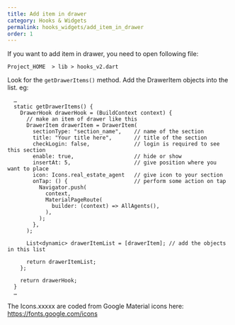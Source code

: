 ```yaml
---
title: Add item in drawer
category: Hooks & Widgets
permalink: hooks_widgets/add_item_in_drawer
order: 1
---
```


If you want to add item in drawer, you need to open following file:

`Project_HOME  > lib > hooks_v2.dart`

Look for the `getDrawerItems()` method. Add the DrawerItem objects into the list. eg: 
```
  …
  static getDrawerItems() {
    DrawerHook drawerHook = (BuildContext context) {
      // make an item of drawer like this
      DrawerItem drawerItem = DrawerItem(
        sectionType: "section_name",    // name of the section
        title: "Your title here",       // title of the section
        checkLogin: false,              // login is required to see this section
        enable: true,                   // hide or show
        insertAt: 5,                    // give position where you want to place
        icon: Icons.real_estate_agent   // give icon to your section
        onTap: () {                     // perform some action on tap 
          Navigator.push(
            context,
            MaterialPageRoute(
              builder: (context) => AllAgents(),
            ),
          );
        },     
      );

      List<dynamic> drawerItemList = [drawerItem]; // add the objects in this list

      return drawerItemList;
    };

    return drawerHook;
  }
  …
```
The Icons.xxxxx are coded from Google Material icons here: https://fonts.google.com/icons

